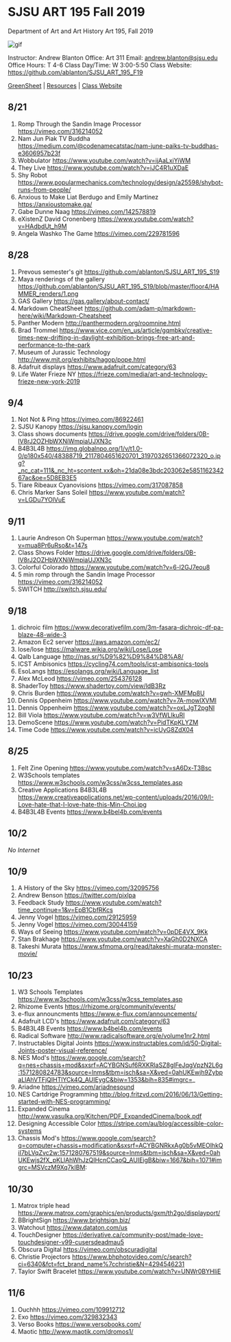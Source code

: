 **SJSU ART 195 Fall 2019**
======================
Department of Art and Art History
Art 195, Fall 2019

![gif](http://i.imgur.com/TuOehiT.gif)

Instructor: Andrew Blanton
Office: Art 311
Email: andrew.blanton@sjsu.edu
Office Hours: T 4-6
Class Day/Time: W 3:00-5:50
Class Website: https://github.com/ablanton/SJSU_ART_195_F19

[GreenSheet](https://github.com/ablanton/SJSU_ART_195_F19/blob/master/GREENSHEET.md)
| [Resources](https://github.com/ablanton/SJSU_ART_195_F19/blob/master/RESOURCES.md)
| [Class Website](https://github.com/ablanton/SJSU_ART_195_F19)

8/21
---------

1. Romp Through the Sandin Image Processor https://vimeo.com/316214052
2. Nam Jun Piak TV Buddha https://medium.com/@codenamecatstac/nam-june-paiks-tv-buddhas-e3606957b23f
3. Wobbulator https://www.youtube.com/watch?v=ijAaLxiYiWM
4. They Live https://www.youtube.com/watch?v=iJC4R1uXDaE
5. Shy Robot https://www.popularmechanics.com/technology/design/a25598/shybot-runs-from-people/
6. Anxious to Make Liat Berdugo and Emily Martinez https://anxioustomake.ga/
7. Gabe Dunne Naag https://vimeo.com/142578819
8. eXistenZ David Cronenberg https://www.youtube.com/watch?v=HAdbdUt_h9M
9. Angela Washko The Game https://vimeo.com/229781596

8/28
---------

1. Prevous semester's git https://github.com/ablanton/SJSU_ART_195_S19
2. Maya renderings of the gallery https://github.com/ablanton/SJSU_ART_195_S19/blob/master/floor4/HAMMER_renders/1.png
3. GAS Gallery https://gas.gallery/about-contact/
4. Markdown CheatSheet https://github.com/adam-p/markdown-here/wiki/Markdown-Cheatsheet
5. Panther Modern http://panthermodern.org/roomnine.html
6. Brad Trommel https://www.vice.com/en_us/article/gqmbky/creative-times-new-drifting-in-daylight-exhibition-brings-free-art-and-performance-to-the-park
7. Museum of Jurassic Technology http://www.mjt.org/exhibits/hagop/pope.html
8. Adafruit displays https://www.adafruit.com/category/63
9. Life Water Frieze NY https://frieze.com/media/art-and-technology-frieze-new-york-2019

9/4
----------
1. Not Not & Ping https://vimeo.com/86922461
2. SJSU Kanopy https://sjsu.kanopy.com/login
3. Class shows documents https://drive.google.com/drive/folders/0B-lV8rJ2OZHbWXNiWmpiaUJXN3c
4. B4B3L4B https://img.globalnpo.org/1/v/t1.0-0/p180x540/48388719_2117804651620701_3197032651366072320_o.jpg?_nc_cat=111&_nc_ht=scontent.xx&oh=21da08e3bdc203062e585116234267ac&oe=5D8EB3E5
5. Tiare Ribeaux Cyanovisions https://vimeo.com/317087858
6. Chris Marker Sans Soleil https://www.youtube.com/watch?v=LGDu7YOlVuE

9/11
-----------
1. Laurie Andreson Oh Superman https://www.youtube.com/watch?v=mua8Pr6uRso&t=147s
2. Class Shows Folder https://drive.google.com/drive/folders/0B-lV8rJ2OZHbWXNiWmpiaUJXN3c
3. Colorful Colorado https://www.youtube.com/watch?v=6-l2GJ7eou8
4. 5 min romp through the Sandin Image Processor https://vimeo.com/316214052
5. SWITCH http://switch.sjsu.edu/

9/18
-----------
1. dichroic film https://www.decorativefilm.com/3m-fasara-dichroic-df-pa-blaze-48-wide-3
2. Amazon Ec2 server https://aws.amazon.com/ec2/
3. lose/lose https://malware.wikia.org/wiki/Lose/Lose
4. Qalb Language http://nas.sr/%D9%82%D9%84%D8%A8/
5. ICST Ambisonics https://cycling74.com/tools/icst-ambisonics-tools
6. EsoLangs https://esolangs.org/wiki/Language_list
7. Alex McLeod https://vimeo.com/254376128
8. ShaderToy https://www.shadertoy.com/view/ldB3Rz
9. Chris Burden https://www.youtube.com/watch?v=gwh-XMFMp8U
10. Dennis Oppenheim https://www.youtube.com/watch?v=7A-mowlXVMI
11. Dennis Oppenheim https://www.youtube.com/watch?v=oxLJgT2pgNI
12. Bill Viola https://www.youtube.com/watch?v=w3VfWLlkuRI
13. DemoScene https://www.youtube.com/watch?v=PidTKpKLYZM
14. Time Code https://www.youtube.com/watch?v=icUyG8ZdX04

8/25
----------
1. Felt Zine Opening https://www.youtube.com/watch?v=sA6Dx-T3Bsc
2. W3Schools templates https://www.w3schools.com/w3css/w3css_templates.asp
3. Creative Applications B4B3L4B https://www.creativeapplications.net/wp-content/uploads/2016/09/I-Love-hate-that-I-love-hate-this-Min-Choi.jpg
4. B4B3L4B Events https://www.b4bel4b.com/events

10/2
------
*No Internet*

10/9
-------
1. A History of the Sky https://vimeo.com/32095756
2. Andrew Benson https://twitter.com/pixlpa
3. Feedback Study https://www.youtube.com/watch?time_continue=1&v=EpB1CbfRKcs
4. Jenny Vogel https://vimeo.com/29125959
5. Jenny Vogel https://vimeo.com/30044159
6. Ways of Seeing https://www.youtube.com/watch?v=0pDE4VX_9Kk
7. Stan Brakhage https://www.youtube.com/watch?v=XaGh0D2NXCA
8. Takeshi Murata https://www.sfmoma.org/read/takeshi-murata-monster-movie/

10/23
--------
1. W3 Schools Templates https://www.w3schools.com/w3css/w3css_templates.asp
2. Rhizome Events https://rhizome.org/community/events/
3. e-flux announcments https://www.e-flux.com/announcements/
4. Adafruit LCD's https://www.adafruit.com/category/63
5. B4B3L4B Events https://www.b4bel4b.com/events
6. Radical Software http://www.radicalsoftware.org/e/volume1nr2.html
7. Instructables Digital Joints https://www.instructables.com/id/50-Digital-Joints-poster-visual-reference/
8. NES Mod's https://www.google.com/search?q=nes+chassis+mod&sxsrf=ACYBGNSuf6RXKRlaSZ8glFeJqgVpzN2L6g:1571280824783&source=lnms&tbm=isch&sa=X&ved=0ahUKEwjh9ZybpaLlAhVTFjQIHTlYCk4Q_AUIEygC&biw=1353&bih=835#imgrc=_
8. Ariadne https://vimeo.com/ariadnesound
9. NES Cartdrige Programming http://blog.fritzvd.com/2016/06/13/Getting-started-with-NES-programming/
10. Expanded Cinema http://www.vasulka.org/Kitchen/PDF_ExpandedCinema/book.pdf
11. Designing Accessible Color https://stripe.com/au/blog/accessible-color-systems
12. Chassis Mod's https://www.google.com/search?q=computer+chassis+modification&sxsrf=ACYBGNRkxAg0b5vMEOlhkQiI7bLVqZvc2w:1571280767519&source=lnms&tbm=isch&sa=X&ved=0ahUKEwjs2fX_pKLlAhWhJzQIHcnCCaoQ_AUIEigB&biw=1667&bih=1071#imgrc=MSVczM9Xq7kIBM:

10/30
--------
1. Matrox triple head https://www.matrox.com/graphics/en/products/gxm/th2go/displayport/
2. BBrightSign https://www.brightsign.biz/
3. Watchout https://www.dataton.com/us
4. TouchDesigner https://derivative.ca/community-post/made-love-touchdesigner-v99-cusersdeadmau5
5. Obscura Digital https://vimeo.com/obscuradigital
6. Christie Projectors https://www.bhphotovideo.com/c/search?ci=6340&fct=fct_brand_name%7cchristie&N=4294546231
7. Taylor Swift Bracelet https://www.youtube.com/watch?v=UNWr0BYHIiE

11/6
-----
1. Ouchhh https://vimeo.com/109912712
2. Exo https://vimeo.com/329832343
3. Verso Books https://www.versobooks.com/
4. Maotic http://www.maotik.com/dromos1/
